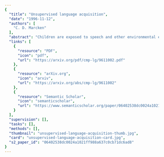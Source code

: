 ```yaml
---
{
  "title": "Unsupervised language acquisition",
  "date": "1996-11-12",
  "authors": [
    "C. D. Marcken"
  ],
  "abstract": "Children are exposed to speech and other environmental evidence, from which they learn language. How do they do this? More specifically, how do children map from complex, physical signals to grammars that enable them to generate and interpret new utterances from their language? \nThis thesis presents a computational theory of unsupervised language acquisition. By computational we mean that the theory precisely defines procedures for learning language, procedures that have been implemented and tested in the form of computer programs. By unsupervised we mean that the theory explains how language learning can take place with no explicit help from a teacher, but only exposure to ordinary spoken or written utterances. The theory requires very little of the learning environment. For example, it predicts that much knowledge of language can be acquired even in situations where the learner has no access to the meaning of utterances. In this way the theory is extremely conservative, making few or no assumptions that are not obviously true of the situation children learn in. \nThe theory is based heavily on concepts borrowed from machine learning and statistical estimation. In particular, learning takes place by fitting a stochastic, generative model of language to the evidence. Thus, the goal of the learner is to acquire a grammar under which the evidence is \"typical\", in a statistical sense. Much of the thesis is devoted to explaining conditions that must hold for this learning strategy to arrive at the desired form of grammar. The thesis introduces a variety of technical innovations, among them a common representation for evidence and grammars that has many linguistically and statistically desirable properties. In this representation, both utterances and parameters in the grammar are represented by composing parameters. A second contribution is a learning strategy that separates the \"content\" of linguistic parameters from their representation. Algorithms based on it suffer from few of the search problems that have plagued other computational approaches to language acquisition. \nThe theory has been tested on problems of learning lexicons (vocabularies) from text and speech signals. It performs extremely well on various objective criteria, acquiring knowledge that causes it to assign almost exactly the same linguistic structure to utterances as humans do. The theory has application to data compression, speech recognition, machine translation, information retrieval, and other tasks that rely on either structural or stochastic descriptions of language. (Copies available exclusively from MIT Libraries, Rm. 14-0551, Cambridge, MA 02139-4307. Ph. 617-253-5668; Fax 617-253-1690.)",
  "links": [
    {
      "resource": "PDF",
      "icon": "pdf",
      "url": "https://arxiv.org/pdf/cmp-lg/9611002.pdf"
    },
    {
      "resource": "arXiv.org",
      "icon": "arxiv",
      "url": "https://arxiv.org/abs/cmp-lg/9611002"
    },
    {
      "resource": "Semantic Scholar",
      "icon": "semanticscholar",
      "url": "https://www.semanticscholar.org/paper/06402538dc0024a1021ff988a637c0cb71dc6ad8"
    }
  ],
  "supervision": [],
  "tasks": [],
  "methods": [],
  "thumbnail": "unsupervised-language-acquisition-thumb.jpg",
  "card": "unsupervised-language-acquisition-card.jpg",
  "s2_paper_id": "06402538dc0024a1021ff988a637c0cb71dc6ad8"
}
---
```


